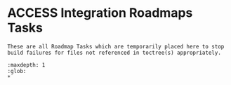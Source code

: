 # ACCESS Integration Roadmaps Tasks

```{admonition} Note
These are all Roadmap Tasks which are temporarily placed here to stop build failures for files not referenced in toctree(s) appropriately.
```

``` {toctree}
:maxdepth: 1
:glob:
*
```
